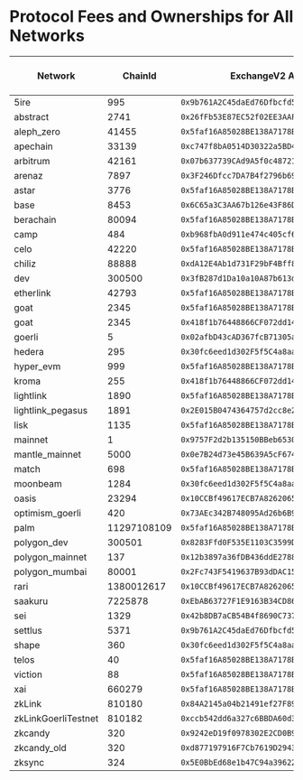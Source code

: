# Protocol Fees and Ownerships for All Networks

| Network | ChainId | ExchangeV2 Address | Fee Receiver | Seller Fee (bps) | Buyer Fee (bps) | ProxyAdmin Owner |
|---------|---------|--------------------|--------------|------------------|-----------------|------------------|
| 5ire | 995 | `0x9b761A2C45daEd76Dfbcfd52d22cB930a0b41186` | _Old_ | _Old_ | _Old_ | |
| abstract | 2741 | `0x26fFb53E87EC52f02EE3AAFB57126cBB623C59e9` | `0x0000000000000000000000000000000000000000` | 0 | 0 | `0x256eFfCeA2ab308D31e318728D2615545171d85B`|
| aleph_zero | 41455 | `0x5faf16A85028BE138A7178B222DeC98092FEEF97` | `0x0000000000000000000000000000000000000000` | 0 | 0 | `0x256eFfCeA2ab308D31e318728D2615545171d85B`|
| apechain | 33139 | `0xc747f8bA0514D30322a5BD4056F8c6434448D3F5` | `0x053F171c0D0Cc9d76247D4d1CdDb280bf1131390` | 200 | 0 | `0xe223825497c435BAeaf318F03d33Ec704954028A`|
| arbitrum | 42161 | `0x07b637739CAd9A5f0c487219B283a52717E69978` | _Old_ | _Old_ | _Old_ | `0x256eFfCeA2ab308D31e318728D2615545171d85B`|
| arenaz | 7897 | `0x3F246Dfcc7DA7B4f2796b69c2A520162961eFd3a` | `0x053F171c0D0Cc9d76247D4d1CdDb280bf1131390` | 200 | 0 | `0xe223825497c435BAeaf318F03d33Ec704954028A`|
| astar | 3776 | `0x5faf16A85028BE138A7178B222DeC98092FEEF97` | _Old_ | _Old_ | _Old_ | |
| base | 8453 | `0x6C65a3C3AA67b126e43F86DA85775E0F5e9743F7` | `0x0000000000000000000000000000000000000000` | 0 | 0 | `0x256eFfCeA2ab308D31e318728D2615545171d85B`|
| berachain | 80094 | `0x5faf16A85028BE138A7178B222DeC98092FEEF97` | `0x0000000000000000000000000000000000000000` | 0 | 0 | `0x256eFfCeA2ab308D31e318728D2615545171d85B`|
| camp | 484 | `0xb968fbA0d911e474c405cf6F375582d7b5C8cEE3` | `0x053F171c0D0Cc9d76247D4d1CdDb280bf1131390` | 200 | 0 | `0xe223825497c435BAeaf318F03d33Ec704954028A`|
| celo | 42220 | `0x5faf16A85028BE138A7178B222DeC98092FEEF97` | `0x0000000000000000000000000000000000000000` | 0 | 0 | `0x256eFfCeA2ab308D31e318728D2615545171d85B`|
| chiliz | 88888 | `0xdA12E4Ab1d731F29bF4Bff8f971579D95f8DDD07` | `0x0000000000000000000000000000000000000000` | 0 | 0 | `0x256eFfCeA2ab308D31e318728D2615545171d85B`|
| dev | 300500 | `0x3fB287d1Da10a10A87b613dED57230964e546719` | _Old_ | _Old_ | _Old_ | |
| etherlink | 42793 | `0x5faf16A85028BE138A7178B222DeC98092FEEF97` | `0x0000000000000000000000000000000000000000` | 0 | 0 | `0x256eFfCeA2ab308D31e318728D2615545171d85B`|
| goat | 2345 | `0x5faf16A85028BE138A7178B222DeC98092FEEF97` | _Old_ | _Old_ | _Old_ | |
| goat | 2345 | `0x418f1b76448866CF072dd14d092138190CcdC9aF` | _Old_ | _Old_ | _Old_ | |
| goerli | 5 | `0x02afbD43cAD367fcB71305a2dfB9A3928218f0c1` | _Old_ | _Old_ | _Old_ | |
| hedera | 295 | `0x30fc6eed1d302F5f5C4a8aa58047d1a730b3Cc91` | `0x0000000000000000000000000000000000000000` | 0 | 0 | `0x256eFfCeA2ab308D31e318728D2615545171d85B`|
| hyper_evm | 999 | `0x5faf16A85028BE138A7178B222DeC98092FEEF97` | `0x0000000000000000000000000000000000000000` | 0 | 0 | `0x256eFfCeA2ab308D31e318728D2615545171d85B`|
| kroma | 255 | `0x418f1b76448866CF072dd14d092138190CcdC9aF` | _Old_ | _Old_ | _Old_ | |
| lightlink | 1890 | `0x5faf16A85028BE138A7178B222DeC98092FEEF97` | `0x0000000000000000000000000000000000000000` | 0 | 0 | `0x256eFfCeA2ab308D31e318728D2615545171d85B`|
| lightlink_pegasus | 1891 | `0x2E015B0474364757d2cc8e28897DCBCdEE07e340` | _Old_ | _Old_ | _Old_ | `0xfb571F9da71D1aC33E069571bf5c67faDCFf18e4`|
| lisk | 1135 | `0x5faf16A85028BE138A7178B222DeC98092FEEF97` | `0x0000000000000000000000000000000000000000` | 0 | 0 | `0x256eFfCeA2ab308D31e318728D2615545171d85B`|
| mainnet | 1 | `0x9757F2d2b135150BBeb65308D4a91804107cd8D6` | `0x7e9c956e3EFA81Ace71905Ff0dAEf1A71f42CBC5` | 25 | 25 | `0xb23BCD4F668365B1c9Ec4B4DF79915bF8c76C5b5`|
| mantle_mainnet | 5000 | `0x0e7B24d73e45B639A5cF674C5f2Bb02930716f87` | _Old_ | _Old_ | _Old_ | `0x20b9049c69DeA7e5d46De82cE0b33A9D5a8a0893`|
| match | 698 | `0x5faf16A85028BE138A7178B222DeC98092FEEF97` | _Old_ | _Old_ | _Old_ | |
| moonbeam | 1284 | `0x30fc6eed1d302F5f5C4a8aa58047d1a730b3Cc91` | `0x0000000000000000000000000000000000000000` | 0 | 0 | `0x256eFfCeA2ab308D31e318728D2615545171d85B`|
| oasis | 23294 | `0x10CCBf49617ECB7A8262065853D6C93Ad42C3C2C` | `0x0000000000000000000000000000000000000000` | 0 | 0 | `0x256eFfCeA2ab308D31e318728D2615545171d85B`|
| optimism_goerli | 420 | `0x73AEc342B748095Ad26b6B90038944a742a6151E` | _Old_ | _Old_ | _Old_ | |
| palm | 11297108109 | `0x5faf16A85028BE138A7178B222DeC98092FEEF97` | `0x0000000000000000000000000000000000000000` | 0 | 0 | `0x256eFfCeA2ab308D31e318728D2615545171d85B`|
| polygon_dev | 300501 | `0x8283Ffd0F535E1103C3599D2d00b85815774A896` | _Old_ | _Old_ | _Old_ | |
| polygon_mainnet | 137 | `0x12b3897a36fDB436ddE2788C06Eff0ffD997066e` | _Old_ | _Old_ | _Old_ | `0x20b9049c69DeA7e5d46De82cE0b33A9D5a8a0893`|
| polygon_mumbai | 80001 | `0x2Fc743F5419637B93dDAC159715B902186300041` | _Old_ | _Old_ | _Old_ | |
| rari | 1380012617 | `0x10CCBf49617ECB7A8262065853D6C93Ad42C3C2C` | `0x0000000000000000000000000000000000000000` | 0 | 0 | `0x256eFfCeA2ab308D31e318728D2615545171d85B`|
| saakuru | 7225878 | `0xEbAB63727F1E9163B34CD862388cE33Bd5Be3199` | _Old_ | _Old_ | _Old_ | |
| sei | 1329 | `0x42b8DB7aCB54B4f8690C7379Ff2Befb6caf67478` | _Old_ | _Old_ | _Old_ | |
| settlus | 5371 | `0x9b761A2C45daEd76Dfbcfd52d22cB930a0b41186` | `0x0000000000000000000000000000000000000000` | 0 | 0 | `0x256eFfCeA2ab308D31e318728D2615545171d85B`|
| shape | 360 | `0x30fc6eed1d302F5f5C4a8aa58047d1a730b3Cc91` | `0x0000000000000000000000000000000000000000` | 0 | 0 | `0x256eFfCeA2ab308D31e318728D2615545171d85B`|
| telos | 40 | `0x5faf16A85028BE138A7178B222DeC98092FEEF97` | `0x0000000000000000000000000000000000000000` | 0 | 0 | `0x256eFfCeA2ab308D31e318728D2615545171d85B`|
| viction | 88 | `0x5faf16A85028BE138A7178B222DeC98092FEEF97` | `0x0000000000000000000000000000000000000000` | 0 | 0 | `0x256eFfCeA2ab308D31e318728D2615545171d85B`|
| xai | 660279 | `0x5faf16A85028BE138A7178B222DeC98092FEEF97` | `0x0000000000000000000000000000000000000000` | 0 | 0 | `0x256eFfCeA2ab308D31e318728D2615545171d85B`|
| zkLink | 810180 | `0x84A2145a04b21491ef27F89E97C6B5584D86dF0f` | _Old_ | _Old_ | _Old_ | |
| zkLinkGoerliTestnet | 810182 | `0xccb542dd6a327c6BBDA60d36B005B878931b2e2F` | _Old_ | _Old_ | _Old_ | |
| zkcandy | 320 | `0x9242eD19f0978302E2CD0B973e0c4B49042aDfCE` | `0x053F171c0D0Cc9d76247D4d1CdDb280bf1131390` | 200 | 0 | `0xe223825497c435BAeaf318F03d33Ec704954028A`|
| zkcandy_old | 320 | `0xd877197916F7Cb7619D2943fc10Fc7311dc78d14` | _Old_ | _Old_ | _Old_ | |
| zksync | 324 | `0x5E0BbEd68e1b47C94a396226D8AC10DDe242e77c` | `0x0000000000000000000000000000000000000000` | 0 | 0 | `0x256eFfCeA2ab308D31e318728D2615545171d85B`|

